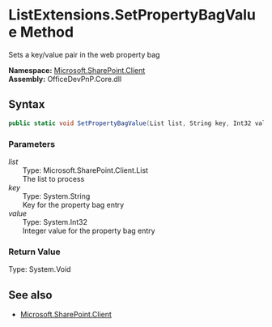 # ListExtensions.SetPropertyBagValue Method  
Sets a key/value pair in the web property bag  

**Namespace:** [Microsoft.SharePoint.Client](Microsoft.SharePoint.Client.md)  
**Assembly:** OfficeDevPnP.Core.dll  
## Syntax
```C#
public static void SetPropertyBagValue(List list, String key, Int32 value)
```
### Parameters
*list*  
&emsp;&emsp;Type: Microsoft.SharePoint.Client.List  
&emsp;&emsp;The list to process  
*key*  
&emsp;&emsp;Type: System.String  
&emsp;&emsp;Key for the property bag entry  
*value*  
&emsp;&emsp;Type: System.Int32  
&emsp;&emsp;Integer value for the property bag entry  
### Return Value
Type: System.Void  

## See also
- [Microsoft.SharePoint.Client](Microsoft.SharePoint.Client.md)

